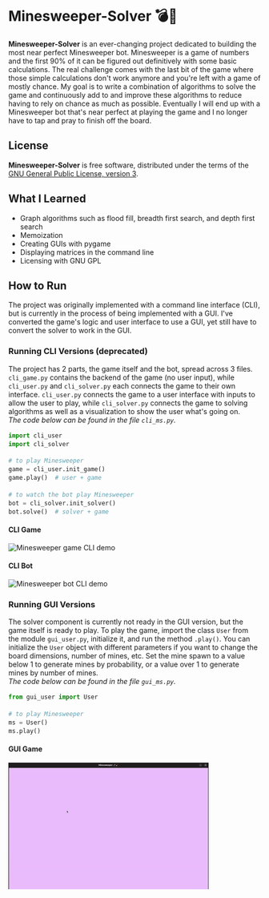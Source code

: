 # Minesweeper-Solver 💣🧹
**Minesweeper-Solver** is an ever-changing project dedicated to building the most near perfect Minesweeper bot. Minesweeper is a game of numbers and the first 90% of it can be figured out definitively with some basic calculations. The real challenge comes with the last bit of the game where those simple calculations don't work anymore and you're left with a game of mostly chance. My goal is to write a combination of algorithms to solve the game and continuously add to and improve these algorithms to reduce having to rely on chance as much as possible. Eventually I will end up with a Minesweeper bot that's near perfect at playing the game and I no longer have to tap and pray to finish off the board.
## License
**Minesweeper-Solver** is free software, distributed under the terms of the [GNU General Public License, version 3](https://www.gnu.org/licenses/gpl-3.0.html).
## What I Learned
* Graph algorithms such as flood fill, breadth first search, and depth first search
* Memoization
* Creating GUIs with pygame
* Displaying matrices in the command line
* Licensing with GNU GPL
<!-- * Linear algebra for solver algorithms -->
## How to Run
The project was originally implemented with a command line interface (CLI), but is currently in the process of being implemented with a GUI. I've converted the game's logic and user interface to use a GUI, yet still have to convert the solver to work in the GUI.

### Running CLI Versions (deprecated)
The project has 2 parts, the game itself and the bot, spread across 3 files. `cli_game.py` contains the backend of the game (no user input), while `cli_user.py` and `cli_solver.py` each connects the game to their own interface. `cli_user.py` connects the game to a user interface with inputs to allow the user to play, while `cli_solver.py` connects the game to solving algorithms as well as a visualization to show the user what's going on.<br>*The code below can be found in the file `cli_ms.py`.*<br>
```python
import cli_user
import cli_solver

# to play Minesweeper
game = cli_user.init_game()
game.play()  # user + game

# to watch the bot play Minesweeper
bot = cli_solver.init_solver()
bot.solve()  # solver + game
```
#### CLI Game
<img src="https://github.com/GeorgeD88/Minesweeper-Solver/blob/main/minesweeper_demo.gif" alt="Minesweeper game CLI demo" width="400">

#### CLI Bot
<img src="https://github.com/GeorgeD88/Minesweeper-Solver/blob/main/ms_solver_demo.gif" alt="Minesweeper bot CLI demo" width="400">

### Running GUI Versions
The solver component is currently not ready in the GUI version, but the game itself is ready to play. To play the game, import the class `User` from the module `gui_user.py`, initialize it, and run the method `.play()`. You can initialize the `User` object with different parameters if you want to change the board dimensions, number of mines, etc. Set the mine spawn to a value below 1 to generate mines by probability, or a value over 1 to generate mines by number of mines.<br>*The code below can be found in the file `gui_ms.py`.*<br>
```python
from gui_user import User

# to play Minesweeper
ms = User()
ms.play()
```
#### GUI Game
<img src="https://github.com/GeorgeD88/Minesweeper-Solver/blob/main/demo_gui_ms.gif" alt="Minesweeper game GUI demo" width="400">

<!-- #### GUI Bot
<img src="https://github.com/GeorgeD88/Minesweeper-Solver/blob/main/ms_solver_demo.gif" alt="Minesweeper bot GUI demo" width="400"> -->
